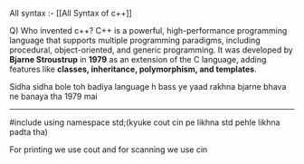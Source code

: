 All syntax :- [[All Syntax of c++]]

Q) Who invented c++?
C++ is a powerful, high-performance programming language that supports multiple programming paradigms, including procedural, object-oriented, and generic programming. It was developed by **Bjarne Stroustrup** in **1979** as an extension of the C language, adding features like **classes, inheritance, polymorphism, and templates**.

Sidha sidha bole toh badiya language h bass ye yaad rakhna bjarne bhava ne banaya tha 1979 mai

---
#include<iostream>
using namespace std;(kyuke cout cin pe likhna std pehle likhna padta tha)

For printing we use cout and for scanning we use cin 



